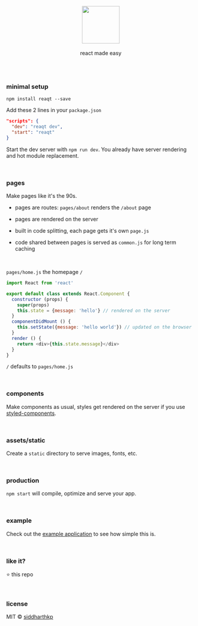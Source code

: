 <p align="center">
  <img src="https://raw.githubusercontent.com/siddharthkp/reaqt/master/art/reaqt.png" height="100px"/>
  <br><br>
  react made easy
  <br><br>
</p>

&nbsp;

### minimal setup 
```
npm install reaqt --save
```


Add these 2 lines in your `package.json`

```json
"scripts": {
  "dev": "reaqt dev",
  "start": "reaqt"
}
```

Start the dev server with `npm run dev`. You already have server rendering and hot module replacement.

&nbsp;

### pages

Make pages like it's the 90s.
&nbsp;
- pages are routes: `pages/about` renders the `/about` page

- pages are rendered on the server

- built in code splitting, each page gets it's own `page.js`

- code shared between pages is served as `common.js` for long term caching

&nbsp;

`pages/home.js` the homepage `/`

```js
import React from 'react'

export default class extends React.Component {
  constructor (props) {
    super(props)
    this.state = {message: 'hello'} // rendered on the server
  }
  componentDidMount () {
    this.setState({message: 'hello world'}) // updated on the browser
  }
  render () {
    return <div>{this.state.message}</div>
  }
}

```

`/` defaults to `pages/home.js`

&nbsp;

### components

Make components as usual, styles get rendered on the server if you use [styled-components](https://github.com/styled-components/styled-components).

&nbsp;

### assets/static

Create a `static` directory to serve images, fonts, etc.

&nbsp;

### production

`npm start` will compile, optimize and serve your app.

&nbsp;

### example

Check out the [example application](https://github.com/siddharthkp/reaqt/tree/master/example) to see how simple this is.

&nbsp;

### like it?

:star: this repo

&nbsp;

### license

MIT © [siddharthkp](https://github.com/siddharthkp)
